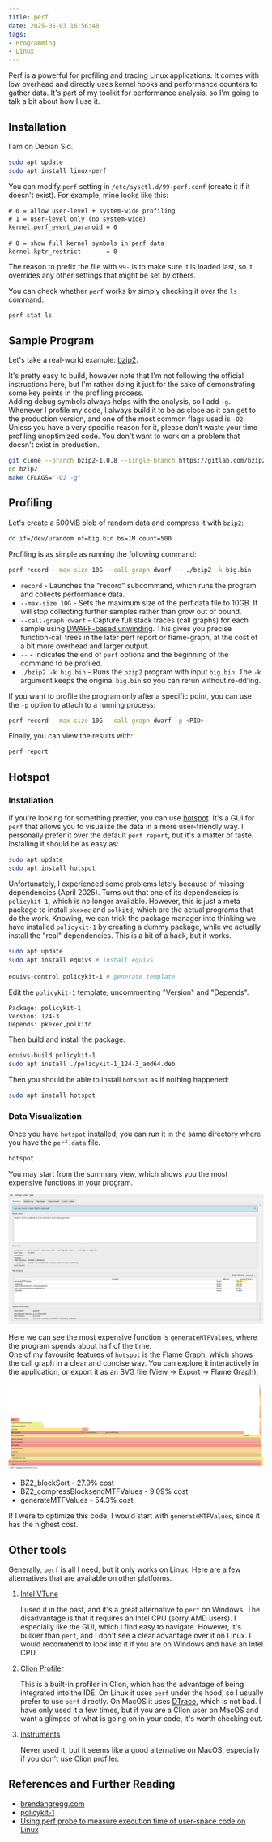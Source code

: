 ```yaml
---
title: perf
date: 2025-05-03 16:56:48
tags:
- Programming
- Linux
---
```


Perf is a powerful for profiling and tracing Linux applications. It comes with low overhead and directly uses kernel
hooks and performance counters to gather data. It's part of my toolkit for performance analysis, so I'm going to talk
a bit about how I use it.

## Installation

I am on Debian Sid.

```bash
sudo apt update
sudo apt install linux-perf
```

You can modify `perf` setting in `/etc/sysctl.d/99-perf.conf` (create it if it doesn't exist). For example, mine looks
like this:

```
# 0 = allow user-level + system-wide profiling
# 1 = user-level only (no system-wide)
kernel.perf_event_paranoid = 0

# 0 = show full kernel symbols in perf data
kernel.kptr_restrict       = 0
```

The reason to prefix the file with `99-` is to make sure it is loaded last, so it overrides any other settings that
might be set by others.

You can check whether `perf` works by simply checking it over the `ls` command:

```bash
perf stat ls
```

## Sample Program

Let's take a real-world example: [bzip2](https://gitlab.com/bzip2/bzip2).

It's pretty easy to build, however note that I'm not following the official instructions here, but I'm rather doing it
just for the sake of demonstrating some key points in the profiling process.  
Adding debug symbols always helps with the analysis, so I add `-g`. Whenever I profile my code, I always build it to be
as close as it can get to the production version, and one of the most common flags used is `-O2`. Unless you have a very
specific reason for it, please don't waste your time profiling unoptimized code. You don't want to work on a problem
that doesn't exist in production.

```bash
git clone --branch bzip2-1.0.8 --single-branch https://gitlab.com/bzip2/bzip2.git
cd bzip2
make CFLAGS="-O2 -g"
```

## Profiling

Let's create a 500MB blob of random data and compress it with `bzip2`:

```bash
dd if=/dev/urandom of=big.bin bs=1M count=500
```

Profiling is as simple as running the following command:

```bash
perf record --max-size 10G --call-graph dwarf -- ./bzip2 -k big.bin
```

- `record` - Launches the "record" subcommand, which runs the program and collects performance data.
- `--max-size 10G` - Sets the maximum size of the perf.data file to 10GB. It will stop collecting further samples rather
    than grow out of bound.
- `--call-graph dwarf` - Capture full stack traces (call graphs) for each sample
    using [DWARF-based unwinding](https://inria.hal.science/hal-02297690/file/main.pdf). This gives you precise
    function-call trees in the later perf report or flame-graph, at the cost of a bit more overhead and larger output.
- `--` - Indicates the end of `perf` options and the beginning of the command to be profiled.
- `./bzip2 -k big.bin` - Runs the `bzip2` program with input `big.bin`. The `-k` argument keeps the original `big.bin`
    so you can rerun without re-dd’ing.

If you want to profile the program only after a specific point, you can use the `-p` option to attach to a running process:

```bash
perf record --max-size 10G --call-graph dwarf -p <PID>
```

Finally, you can view the results with:

```bash
perf report
```

## Hotspot

### Installation

If you're looking for something prettier, you can use [hotspot](https://github.com/KDAB/hotspot).
It's a GUI for `perf` that allows you to visualize the data in a more user-friendly way. I personally prefer it over the
default `perf report`, but it's a matter of taste. Installing it should be as easy as:

```bash
sudo apt update
sudo apt install hotspot
```

Unfortunately, I experienced some problems lately because of missing dependencies (April 2025). Turns out that one of its
dependencies is `policykit-1`, which is no longer available. However, this is just a meta package to install `pkexec` and
`polkitd`, which are the actual programs that do the work. Knowing, we can trick the package manager into thinking we have
installed `policykit-1` by creating a dummy package, while we actually install the "real" dependencies. This is a bit of a
hack, but it works.

```bash
sudo apt update
sudo apt install equivs # install equivs

equivs-control policykit-1 # generate template
```

Edit the `policykit-1` template, uncommenting "Version" and "Depends".

```
Package: policykit-1
Version: 124-3
Depends: pkexec,polkitd
```

Then build and install the package:

```bash
equivs-build policykit-1
sudo apt install ./policykit-1_124-3_amd64.deb
```

Then you should be able to install `hotspot` as if nothing happened:

```bash
sudo apt install hotspot
```

### Data Visualization

Once you have `hotspot` installed, you can run it in the same directory where you have the `perf.data` file.

```bash
hotspot
```

You may start from the summary view, which shows you the most expensive functions in your program.

![Summary View](https://raw.githubusercontent.com/apetenchea/cdroot/master/source/_posts/perf/media/hotspot-summary.png)

Here we can see the most expensive function is `generateMTFValues`, where the program spends about half of the time.  
One of my favourite features of `hotspot` is the Flame Graph, which shows the call graph in a clear and concise way. You
can explore it interactively in the application, or export it as an SVG file (View -> Export -> Flame Graph).

![Flame Graph](https://raw.githubusercontent.com/apetenchea/cdroot/master/source/_posts/perf/media/hotspot-flamegraph.svg)

- BZ2_blockSort - 27.9% cost
- BZ2_compressBlocksendMTFValues - 9.09% cost
- generateMTFValues - 54.3% cost

If I were to optimize this code, I would start with `generateMTFValues`, since it has the highest cost.

## Other tools

Generally, `perf` is all I need, but it only works on Linux. Here are a few alternatives that are available on other
platforms.

1. [Intel VTune](https://www.intel.com/content/www/us/en/developer/tools/oneapi/vtune-profiler.html)

    I used it in the past, and it's a great alternative to `perf` on Windows. The disadvantage is that it requires an Intel
    CPU (sorry AMD users). I especially like the GUI, which I find easy to navigate. However, it's bulkier than `perf`, and
    I don't see a clear advantage over it on Linux. I would recommend to look into it if you are on Windows and have an
    Intel CPU.
2. [Clion Profiler](https://www.jetbrains.com/help/clion/cpu-profiler.html)

    This is a built-in profiler in Clion, which has the advantage of being integrated into the IDE. On Linux it uses `perf`
    under the hood, so I usually prefer to use `perf` directly. On MacOS it uses [DTrace](https://www.brendangregg.com/dtrace.html),
    which is not bad. I have only used it a few times, but if you are a Clion user on MacOS and want a glimpse of what
    is going on in your code, it's worth checking out.
3. [Instruments](https://developer.apple.com/tutorials/instruments)
 
    Never used it, but it seems like a good alternative on MacOS, especially if you don't use Clion profiler.

## References and Further Reading

- [brendangregg.com](https://www.brendangregg.com/perf.html)
- [policykit-1](https://github.com/waydroid/waydroid/issues/1484)
- [Using perf probe to measure execution time of user-space code on Linux](https://bristot.me/using-perf-probe-to-measure-execution-time-of-user-space-code-on-linux/)

